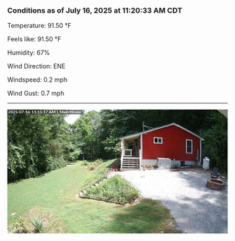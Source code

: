 ### Conditions as of July 16, 2025 at 11:20:33 AM CDT 

Temperature: 91.50 &deg;F

Feels like: 91.50 &deg;F

Humidity: 67%

Wind Direction: ENE

Windspeed: 0.2 mph

Wind Gust: 0.7 mph

---

<img src="./images/latest.jpeg"/>

